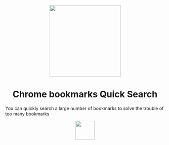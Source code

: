 
<div align="center">
  <a href="https://lig-bookmarks.vercel.app/" target="_blank">
    <img align="center" width="225" src="https://user-images.githubusercontent.com/26371465/199880204-b57b1c9a-d3de-468a-8c79-5de53dc51b00.png">
  </a>
  <h1>Chrome bookmarks Quick Search</h1>
</div>

You can quickly search a large number of bookmarks to solve the trouble of too many bookmarks

<div align="center">
  <img width="60" src="https://user-images.githubusercontent.com/26371465/199943631-10726309-1b47-4640-9410-75919d6c5ffe.png" >
</div>

